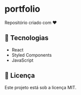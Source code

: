 # portfolio

Repositório criado com ❤️

## 🚀 Tecnologias
- React
- Styled Components
- JavaScript

## 📄 Licença
Este projeto está sob a licença MIT.
